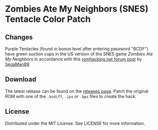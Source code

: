 # Zombies Ate My Neighbors (SNES) Tentacle Color Patch

## Changes
Purple Tentacles
(found in bonus level after entering password "BCDF")
have green suction cups
in the US version of the SNES game
*Zombies Ate My Neighbors*
in accordance with this
[romhacking.net forum post](https://www.romhacking.net/forum/index.php?msg=453217)
by
[SegaMan89](https://www.romhacking.net/forum/index.php?action=profile;u=168153).

## Download
The latest release can be found on the
[releases page](https://github.com/lightbulb-sun/zombies-tentacle/releases).
Patch the original ROM with one of the `.bsdiff`, `.ips` or `.bps` files
to create the hack.

## License
Distributed under the MIT License. See LICENSE for more information.

